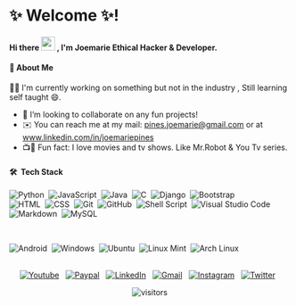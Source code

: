 # ✨ Welcome ✨!

#### Hi there <img src="https://github.com/TheDudeThatCode/TheDudeThatCode/blob/master/Assets/Hi.gif" width="25px"> , I'm Joemarie Ethical Hacker & Developer.

#### 🚀 About Me
<p>🌱🔭 I'm currently working on something but not in the industry , Still learning self taught 😄. </p>

- 👯 I’m looking to collaborate on any fun projects!
- ✉️ You can reach me at my mail: pines.joemarie@gmail.com or at www.linkedin.com/in/joemariepines
- 📺🎥 Fun fact: I love movies and tv shows. Like Mr.Robot & You Tv series.


<!--
**kalopseeia/kalopseeia** is a ✨ _special_ ✨ repository because its `README.md` (this file) appears on your GitHub profile.
Here are some ideas to get you started:

- 🔭 I’m currently working on ...
- 🌱 I’m currently learning ...
- 👯 I’m looking to collaborate on ...
- 🤔 I’m looking for help with ...
- 💬 Ask me about ...
- 📫 How to reach me: ...
- 😄 Pronouns: ...
- ⚡ Fun fact: ...
-->

#### 🛠 &nbsp;Tech Stack

![Python](https://img.shields.io/badge/-Python-05122A?style=flat&logo=python)&nbsp;
![JavaScript](https://img.shields.io/badge/-JavaScript-05122A?style=flat&logo=javascript)&nbsp;
![Java](https://img.shields.io/badge/-Java-05122A?style=flat&logo=Java&logoColor=FFA518)&nbsp;
![C](https://img.shields.io/badge/-C-05122A?style=flat&logo=C&logoColor=A8B9CC)&nbsp;
![Django](https://img.shields.io/badge/-Django-05122A?style=flat&logo=django&logoColor=092E20)&nbsp;
![Bootstrap](https://img.shields.io/badge/-Bootstrap-05122A?style=flat&logo=bootstrap&logoColor=563D7C)\
![HTML](https://img.shields.io/badge/-HTML-05122A?style=flat&logo=HTML5)&nbsp;
![CSS](https://img.shields.io/badge/-CSS-05122A?style=flat&logo=CSS3&logoColor=1572B6)&nbsp;
![Git](https://img.shields.io/badge/-Git-05122A?style=flat&logo=git)&nbsp;
![GitHub](https://img.shields.io/badge/-GitHub-05122A?style=flat&logo=github)&nbsp;
![Shell Script](https://img.shields.io/badge/Shell_Script-05122A?style=flat&logo=gnu-bash&logoColor=white)&nbsp;
![Visual Studio Code](https://img.shields.io/badge/-Visual%20Studio%20Code-05122A?style=flat&logo=visual-studio-code&logoColor=007ACC)\
![Markdown](https://img.shields.io/badge/Markdown-05122A?style=flat&logo=markdown&logoColor=white)&nbsp;
![MySQL](https://img.shields.io/badge/MySQL-05122A?style=flat&logo=mysql&logoColor=white)

<br>

![Android](https://img.shields.io/badge/Android-05122A?style=flat&logo=android&logoColor=white)&nbsp;
![Windows](https://img.shields.io/badge/Windows-05122A?flat&logo=windows&logoColor=white)&nbsp;
![Ubuntu](https://img.shields.io/badge/Ubuntu-05122A?style=flat&logo=ubuntu&logoColor=white)&nbsp;
![Linux Mint](https://img.shields.io/badge/Linux_Mint-05122A?style=flat&logo=linux-mint&logoColor=white)&nbsp;
![Arch Linux](https://img.shields.io/badge/Arch_Linux-05122A?style=flat&logo=arch-linux&logoColor=white)&nbsp;

<div align="center">

<br>
  <a href="https://www.youtube.com/channel/UCJN7Miy9tAYUui0_8thgvLw">
    <img alt="Youtube"   src="https://img.shields.io/badge/YouTube-FF0000?style=flat&logo=youtube&logoColor=white"/></a> &nbsp;
  <a href="https://paypal.me/joemarie425">
    <img alt="Paypal"    src="https://img.shields.io/badge/PayPal-00457C?style=flat&logo=paypal&logoColor=white"/></a> &nbsp;
  <a href="https://www.linkedin.com/in/joemariepines/">
    <img alt="LinkedIn"  src="https://img.shields.io/badge/linkedin%20-%230077B5.svg?&style=flat&logo=linkedin&logoColor=white"/></a> &nbsp;
  <a href="mailto:pines.joemarie@gmail.com">
    <img alt="Gmail"     src="https://img.shields.io/badge/Gmail-D14836?style=flat&logo=gmail&logoColor=white" /></a> &nbsp;
  <a href="https://instagram.com/kalopseeia">
    <img alt="Instagram" src="https://img.shields.io/badge/Instagram-E4405F?style=flat&logo=Instagram&logoColor=white"/></a> &nbsp;
  <a href="https://twitter.com/kalopseeia">
    <img alt="Twitter"   src="https://img.shields.io/badge/Twitter-1DA1F2?style=flag&logo=twitter&logoColor=white"></a> &nbsp;
<br>
<!-- -->

![visitors](https://visitor-badge.laobi.icu/badge?page_id=kalopseeia.kalopseeia)

</div>
